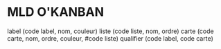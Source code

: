 # MLD O'KANBAN

label (code label, nom, couleur)
liste (code liste, nom, ordre)
carte (code carte, nom, ordre, couleur, #code liste)
qualifier (code label, code carte)